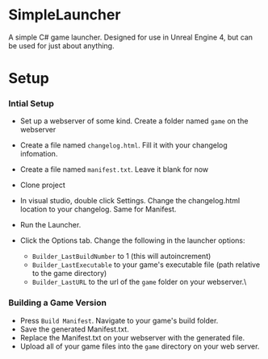 # SimpleLauncher
A simple C# game launcher.  Designed for use in Unreal Engine 4, but can be used for just about anything.

# Setup

### Intial Setup
* Set up a webserver of some kind.  Create a folder named `game` on the webserver
* Create a file named `changelog.html`.  Fill it with your changelog infomation.
* Create a file named `manifest.txt`.  Leave it blank for now

* Clone project
* In visual studio, double click Settings.  Change the changelog.html location to your changelog.  Same for Manifest.
* Run the Launcher.  
* Click the Options tab.  Change the following in the launcher options:
  * `Builder_LastBuildNumber` to 1 (this will autoincrement)
  * `Builder_LastExecutable` to your game's executable file (path relative to the game directory)
  * `Builder_LastURL` to the url of the `game` folder on your webserver.\
  
### Building a Game Version

* Press `Build Manifest`.  Navigate to your game's build folder.  
* Save the generated Manifest.txt. 
* Replace the Manifest.txt on your webserver with the generated file.
* Upload all of your game files into the `game` directory on your web server.



